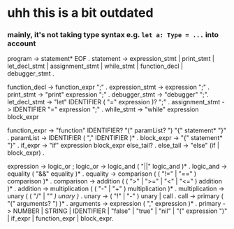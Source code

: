 <!-- prettier-ignore-start -->

# uhh this is a bit outdated
### mainly, it's not taking type syntax e.g. `let a: Type = ...` into account

program   -> statement* EOF .
statement -> expression_stmt
           | print_stmt
           | let_decl_stmt 
           | assignment_stmt
           | while_stmt
	   | function_decl
	   | debugger_stmt .

function_decl   -> function_expr ";" .
expression_stmt -> expression ";" .
print_stmt      -> "print" expression ";" .
debugger_stmt   -> "debugger" ";".
let_decl_stmt   -> "let" IDENTIFIER ( "=" expression )? ";" .
assignment_stmt -> IDENTIFIER "=" expression ";" .
while_stmt      -> "while" expression block_expr

function_expr -> "function" IDENTIFIER? "(" paramList? ") "{" statement* "}" .
paramList     -> IDENTIFIER ( "," IDENTIFIER )* .
block_expr -> "{" statement* "}" .
if_expr    -> "if" expression block_expr else_tail? .
else_tail  -> "else" (if | block_expr) .


expression        -> logic_or ;
logic_or          -> logic_and ( "||" logic_and )* .
logic_and         -> equality ( "&&" equality )* .
equality          -> comparison ( ( "!=" | "==" ) comparison )* .
comparison        -> addition ( ( ">" | ">=" | "<" | "<=" ) addition )* .
addition          -> multiplication ( ( "-" | "+" ) multiplication )* .
multiplication    -> unary ( ( "/" | "*" ) unary )* .
unary             -> ( "!" | "-" ) unary
                   | call .
call              -> primary ( "(" arguments? ") )* .
arguments         -> expression ( "," expression )* .
primary           -> NUMBER | STRING | IDENTIFIER
                   | "false" | "true" | "nil"
                   | "(" expression ")"
                   | if_expr 
		   | function_expr
                   | block_expr.
<!-- prettier-ignore-end -->
